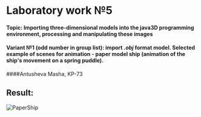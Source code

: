 # Laboratory work №5
#### **Topic:** Importing three-dimensional models into the java3D programming environment, processing and manipulating these images

#### Variant №1 (odd number in group list): import *.obj* format model. Selected example of scenes for animation - paper model ship (animation of the ship's movement on a spring puddle). 

####Antusheva Masha, KP-73

## Result:

![PaperShip](https://github.com/immaria/ComputerGraphics/blob/master/lab5/result/shipAnimation.gif)


